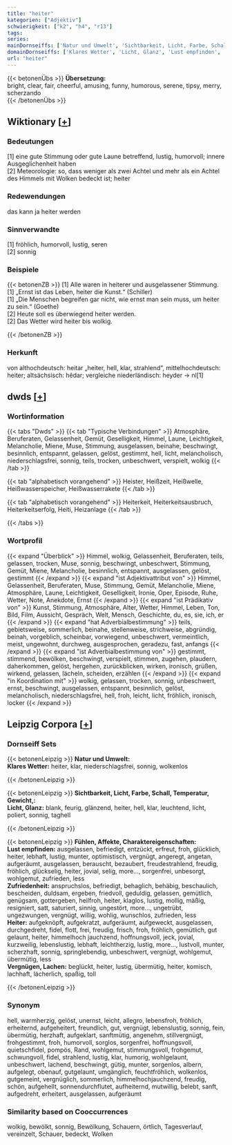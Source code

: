 ```yaml
---
title: "heiter"
kategorien: ["Adjektiv"]
schwierigkeit: ["k2", "h4", "r13"]
tags:
series:
mainDornseiffs: ['Natur und Umwelt', 'Sichtbarkeit, Licht, Farbe, Schall, Temperatur, Gewicht,', 'Fühlen, Affekte, Charaktereigenschaften']
domainDornseiffs: ['Klares Wetter', 'Licht, Glanz', 'Lust empfinden', 'Zufriedenheit', 'Heiter', 'Vergnügen, Lachen']
url: "heiter"
---
```


{{< betonenÜbs >}}
**Übersetzung:**  
bright, clear, fair, cheerful, amusing, funny, humorous, serene, tipsy, merry, scherzando  
{{< /betonenÜbs >}}

## Wiktionary [[+](https://de.wiktionary.org/wiki/heiter)]

### Bedeutungen
[1] eine gute Stimmung oder gute Laune betreffend, lustig, humorvoll; innere Ausgeglichenheit haben  
[2] Meteorologie: so, dass weniger als zwei Achtel und mehr als ein Achtel des Himmels mit Wolken bedeckt ist; heiter  

### Redewendungen
das kann ja heiter werden  

### Sinnverwandte
[1] fröhlich, humorvoll, lustig, seren  
[2] sonnig  

### Beispiele
{{< betonenZB >}}
[1] Alle waren in heiterer und ausgelassener Stimmung.  
[1] „Ernst ist das Leben, heiter die Kunst.“ (Schiller)  
[1] „Die Menschen begreifen gar nicht, wie ernst man sein muss, um heiter zu sein.“ (Goethe)  
[2] Heute soll es überwiegend heiter werden.  
[2] Das Wetter wird heiter bis wolkig.  

{{< /betonenZB >}}
### Herkunft
von althochdeutsch: heitar „heiter, hell, klar, strahlend“, mittelhochdeutsch: heiter; altsächsisch: hêdar; vergleiche niederländisch: heyder → nl[1]  



## dwds [[+](https://www.dwds.de/wb/heiter)]

### Wortinformation
{{< tabs "Dwds" >}}
{{< tab "Typische Verbindungen" >}}
Atmosphäre, Beruferaten, Gelassenheit, Gemüt, Geselligkeit, Himmel, Laune, Leichtigkeit, Melancholie, Miene, Muse, Stimmung, ausgelassen, beinahe, beschwingt, besinnlich, entspannt, gelassen, gelöst, gestimmt, hell, licht, melancholisch, niederschlagsfrei, sonnig, teils, trocken, unbeschwert, verspielt, wolkig
{{< /tab >}}

{{< tab "alphabetisch vorangehend" >}}
Heister, Heißzeit, Heißwelle, Heißwasserspeicher, Heißwasserrakete
{{< /tab >}}

{{< tab "alphabetisch vorangehend" >}}
Heiterkeit, Heiterkeitsausbruch, Heiterkeitserfolg, Heiti, Heizanlage
{{< /tab >}}

{{< /tabs >}}

### Wortprofil
{{< expand "Überblick" >}} Himmel, wolkig, Gelassenheit, Beruferaten, teils, gelassen, trocken, Muse, sonnig, beschwingt, unbeschwert, Stimmung, Gemüt, Miene, Melancholie, besinnlich, entspannt, ausgelassen, gelöst, gestimmt {{< /expand >}}
{{< expand "ist Adjektivattribut von" >}} Himmel, Gelassenheit, Beruferaten, Muse, Stimmung, Gemüt, Melancholie, Miene, Atmosphäre, Laune, Leichtigkeit, Geselligkeit, Ironie, Oper, Episode, Ruhe, Wetter, Note, Anekdote, Ernst {{< /expand >}}
{{< expand "ist Prädikativ von" >}} Kunst, Stimmung, Atmosphäre, Alter, Wetter, Himmel, Leben, Ton, Bild, Film, Aussicht, Gespräch, Welt, Mensch, Geschichte, du, es, sie, ich, er {{< /expand >}}
{{< expand "hat Adverbialbestimmung" >}} teils, gebietsweise, sommerlich, beinahe, stellenweise, strichweise, abgründig, beinah, vorgeblich, scheinbar, vorwiegend, unbeschwert, vermeintlich, meist, ungewohnt, durchweg, ausgesprochen, geradezu, fast, anfangs {{< /expand >}}
{{< expand "ist Adverbialbestimmung von" >}} gestimmt, stimmend, bewölken, beschwingt, verspielt, stimmen, zugehen, plaudern, daherkommen, gelöst, hergehen, zurückblicken, wirken, ironisch, grüßen, wirkend, gelassen, lächeln, scheiden, erzählen {{< /expand >}}
{{< expand "in Koordination mit" >}} wolkig, gelassen, trocken, sonnig, unbeschwert, ernst, beschwingt, ausgelassen, entspannt, besinnlich, gelöst, melancholisch, niederschlagsfrei, hell, froh, leicht, licht, fröhlich, ironisch, locker {{< /expand >}}

## Leipzig Corpora [[+](https://corpora.uni-leipzig.de/en/res?word=heiter&corpusId=deu_newscrawl-public_2018)]

### Dornseiff Sets
{{< betonenLeipzig >}}
**Natur und Umwelt:**  
**Klares Wetter:** heiter, klar, niederschlagsfrei, sonnig, wolkenlos  

{{< /betonenLeipzig >}}


{{< betonenLeipzig >}}
**Sichtbarkeit, Licht, Farbe, Schall, Temperatur, Gewicht,:**  
**Licht, Glanz:** blank, feurig, glänzend, heiter, hell, klar, leuchtend, licht, poliert, sonnig, taghell  

{{< /betonenLeipzig >}}


{{< betonenLeipzig >}}
**Fühlen, Affekte, Charaktereigenschaften:**  
**Lust empfinden:** ausgelassen, befriedigt, entzückt, erfreut, froh, glücklich, heiter, lebhaft, lustig, munter, optimistisch, vergnügt, angeregt, angetan, aufgeräumt, ausgelassen, berauscht, bezaubert, freudestrahlend, freudig, fröhlich, glückselig, heiter, jovial, selig, more..., sorgenfrei, unbesorgt, wohlgemut, zufrieden, less  
**Zufriedenheit:** anspruchslos, befriedigt, behaglich, behäbig, beschaulich, bescheiden, duldsam, ergeben, friedvoll, geduldig, gelassen, gemütlich, genügsam, gottergeben, heilfroh, heiter, klaglos, lustig, mollig, mäßig, resigniert, satt, saturiert, sinnig, ungestört, more..., ungetrübt, ungezwungen, vergnügt, willig, wohlig, wunschlos, zufrieden, less  
**Heiter:** aufgeknöpft, aufgekratzt, aufgeräumt, aufgeweckt, ausgelassen, durchgedreht, fidel, flott, frei, freudig, frisch, froh, fröhlich, gemütlich, gut gelaunt, heiter, himmelhoch jauchzend, hoffnungsvoll, jeck, jovial, kurzweilig, lebenslustig, lebhaft, leichtherzig, lustig, more..., lustvoll, munter, scherzhaft, sonnig, springlebendig, unbeschwert, vergnügt, wohlgemut, übermütig, less  
**Vergnügen, Lachen:** beglückt, heiter, lustig, übermütig, heiter, komisch, lachhaft, lächerlich, spaßig, toll  

{{< /betonenLeipzig >}}

### Synonym
hell, warmherzig, gelöst, unernst, leicht, allegro, lebensfroh, fröhlich, erheiternd, aufgeheitert, freundlich, gut, vergnügt, lebenslustig, sonnig, fein, übermütig, herzhaft, aufgeklart, sanftmütig, angenehm, stillvergnügt, frohgestimmt, froh, humorvoll, sorglos, sorgenfrei, hoffnungsvoll, quietschfidel, pompös, Rand, wohlgemut, stimmungsvoll, frohgemut, schwungvoll, fidel, strahlend, lustig, klar, humorig, wohlgelaunt, unbeschwert, lachend, beschwingt, gütig, munter, sorgenlos, albern, aufgelegt, obenauf, gutgelaunt, umgänglich, feuchtfröhlich, wolkenlos, gutgemeint, vergnüglich, sommerlich, himmelhochjauchzend, freudig, schön, aufgehellt, sonnendurchflutet, aufheiternd, mutwillig, belebt, sanft, aufgedreht, erheitert, ausgelassen, aufgeräumt


### Similarity based on Cooccurrences
wolkig, bewölkt, sonnig, Bewölkung, Schauern, örtlich, Tagesverlauf, vereinzelt, Schauer, bedeckt, Wolken


